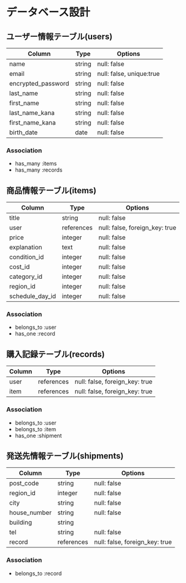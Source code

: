 # データベース設計

## ユーザー情報テーブル(users)

| Column             | Type                | Options                  |
| ------------------ | ------------------- | ------------------------ |
| name               | string              | null: false              |
| email              | string              | null: false, unique:true |
| encrypted_password | string              | null: false              |
| last_name          | string              | null: false              |
| first_name         | string              | null: false              |
| last_name_kana     | string              | null: false              |
| first_name_kana    | string              | null: false              |
| birth_date         | date                | null: false              |

### Association

* has_many :items
* has_many :records

## 商品情報テーブル(items)

| Column             | Type                | Options                        |
| ------------------ | ------------------- | ------------------------------ |
| title              | string              | null: false                    |
| user               | references          | null: false, foreign_key: true |
| price              | integer             | null: false                    |
| explanation        | text                | null: false                    |
| condition_id          | integer                | null: false                 |
| cost_id          | integer                | null: false                    |
| category_id          | integer                | null: false                 |
| region_id          | integer                | null: false                    |
| schedule_day_id          | integer                | null: false            |

### Association

* belongs_to :user
* has_one :record

## 購入記録テーブル(records)

| Column             | Type                | Options                        |
| ------------------ | ------------------- | ------------------------------ |
| user               | references          | null: false, foreign_key: true |
| item               | references          | null: false, foreign_key: true |

### Association

* belongs_to :user
* belongs_to :item
* has_one :shipment

## 発送先情報テーブル(shipments)

| Column             | Type                | Options                        |
| ------------------ | ------------------- | ------------------------------ |
| post_code          | string              | null: false |
|  region_id          | integer                | null: false  |
| city               | string          | null: false |
| house_number             | string              | null: false                |
| building            | string           |                      |
| tel               | string             | null: false                    |
| record           | references          | null: false, foreign_key: true |


### Association

* belongs_to :record